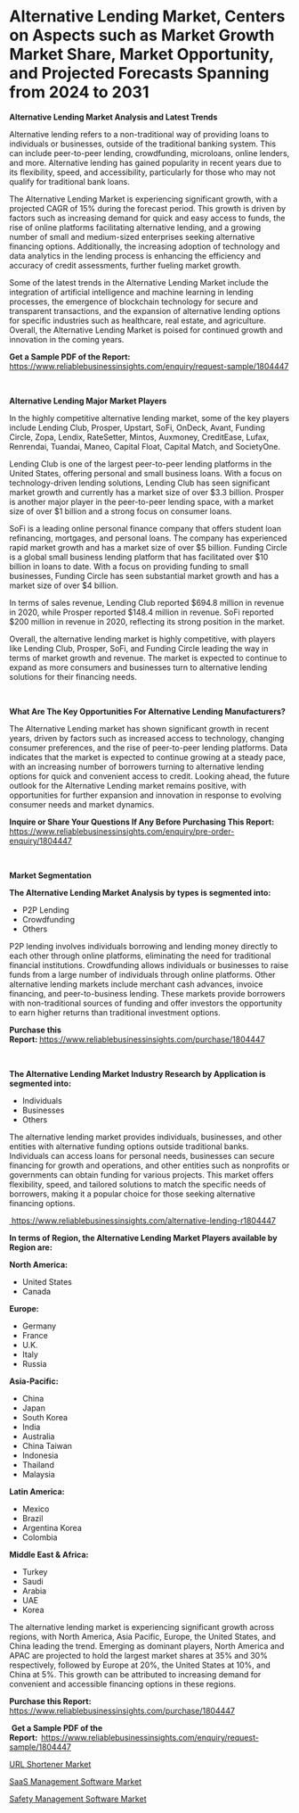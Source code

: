 <p><h1>Alternative Lending Market, Centers on Aspects such as Market Growth Market Share, Market Opportunity, and Projected Forecasts Spanning from 2024 to 2031</h1></p><p><strong>Alternative Lending Market Analysis and Latest Trends</strong></p>
<p><p>Alternative lending refers to a non-traditional way of providing loans to individuals or businesses, outside of the traditional banking system. This can include peer-to-peer lending, crowdfunding, microloans, online lenders, and more. Alternative lending has gained popularity in recent years due to its flexibility, speed, and accessibility, particularly for those who may not qualify for traditional bank loans.</p><p>The Alternative Lending Market is experiencing significant growth, with a projected CAGR of 15% during the forecast period. This growth is driven by factors such as increasing demand for quick and easy access to funds, the rise of online platforms facilitating alternative lending, and a growing number of small and medium-sized enterprises seeking alternative financing options. Additionally, the increasing adoption of technology and data analytics in the lending process is enhancing the efficiency and accuracy of credit assessments, further fueling market growth.</p><p>Some of the latest trends in the Alternative Lending Market include the integration of artificial intelligence and machine learning in lending processes, the emergence of blockchain technology for secure and transparent transactions, and the expansion of alternative lending options for specific industries such as healthcare, real estate, and agriculture. Overall, the Alternative Lending Market is poised for continued growth and innovation in the coming years.</p></p>
<p><strong>Get a Sample PDF of the Report:&nbsp;</strong> <a href="https://www.reliablebusinessinsights.com/enquiry/request-sample/1804447">https://www.reliablebusinessinsights.com/enquiry/request-sample/1804447</a></p>
<p>&nbsp;</p>
<p><strong>Alternative Lending Major Market Players</strong></p>
<p><p>In the highly competitive alternative lending market, some of the key players include Lending Club, Prosper, Upstart, SoFi, OnDeck, Avant, Funding Circle, Zopa, Lendix, RateSetter, Mintos, Auxmoney, CreditEase, Lufax, Renrendai, Tuandai, Maneo, Capital Float, Capital Match, and SocietyOne.</p><p>Lending Club is one of the largest peer-to-peer lending platforms in the United States, offering personal and small business loans. With a focus on technology-driven lending solutions, Lending Club has seen significant market growth and currently has a market size of over $3.3 billion. Prosper is another major player in the peer-to-peer lending space, with a market size of over $1 billion and a strong focus on consumer loans.</p><p>SoFi is a leading online personal finance company that offers student loan refinancing, mortgages, and personal loans. The company has experienced rapid market growth and has a market size of over $5 billion. Funding Circle is a global small business lending platform that has facilitated over $10 billion in loans to date. With a focus on providing funding to small businesses, Funding Circle has seen substantial market growth and has a market size of over $4 billion.</p><p>In terms of sales revenue, Lending Club reported $694.8 million in revenue in 2020, while Prosper reported $148.4 million in revenue. SoFi reported $200 million in revenue in 2020, reflecting its strong position in the market.</p><p>Overall, the alternative lending market is highly competitive, with players like Lending Club, Prosper, SoFi, and Funding Circle leading the way in terms of market growth and revenue. The market is expected to continue to expand as more consumers and businesses turn to alternative lending solutions for their financing needs.</p></p>
<p>&nbsp;</p>
<p><strong>What Are The Key Opportunities For Alternative Lending Manufacturers?</strong></p>
<p><p>The Alternative Lending market has shown significant growth in recent years, driven by factors such as increased access to technology, changing consumer preferences, and the rise of peer-to-peer lending platforms. Data indicates that the market is expected to continue growing at a steady pace, with an increasing number of borrowers turning to alternative lending options for quick and convenient access to credit. Looking ahead, the future outlook for the Alternative Lending market remains positive, with opportunities for further expansion and innovation in response to evolving consumer needs and market dynamics.</p></p>
<p><strong>Inquire or Share Your Questions If Any Before Purchasing This Report:</strong> <a href="https://www.reliablebusinessinsights.com/enquiry/pre-order-enquiry/1804447">https://www.reliablebusinessinsights.com/enquiry/pre-order-enquiry/1804447</a></p>
<p>&nbsp;</p>
<p><strong>Market Segmentation</strong></p>
<p><strong>The Alternative Lending Market Analysis by types is segmented into:</strong></p>
<p><ul><li>P2P Lending</li><li>Crowdfunding</li><li>Others</li></ul></p>
<p><p>P2P lending involves individuals borrowing and lending money directly to each other through online platforms, eliminating the need for traditional financial institutions. Crowdfunding allows individuals or businesses to raise funds from a large number of individuals through online platforms. Other alternative lending markets include merchant cash advances, invoice financing, and peer-to-business lending. These markets provide borrowers with non-traditional sources of funding and offer investors the opportunity to earn higher returns than traditional investment options.</p></p>
<p><strong>Purchase this Report:&nbsp;</strong><a href="https://www.reliablebusinessinsights.com/purchase/1804447">https://www.reliablebusinessinsights.com/purchase/1804447</a></p>
<p>&nbsp;</p>
<p><strong>The Alternative Lending Market Industry Research by Application is segmented into:</strong></p>
<p><ul><li>Individuals</li><li>Businesses</li><li>Others</li></ul></p>
<p><p>The alternative lending market provides individuals, businesses, and other entities with alternative funding options outside traditional banks. Individuals can access loans for personal needs, businesses can secure financing for growth and operations, and other entities such as nonprofits or governments can obtain funding for various projects. This market offers flexibility, speed, and tailored solutions to match the specific needs of borrowers, making it a popular choice for those seeking alternative financing options.</p></p>
<p><a href="https://www.reliablebusinessinsights.com/alternative-lending-r1804447">&nbsp;https://www.reliablebusinessinsights.com/alternative-lending-r1804447</a></p>
<p><strong>In terms of Region, the Alternative Lending Market Players available by Region are:</strong></p>
<p>
    <p> <strong> North America: </strong>
        <ul>
            <li>United States</li>
            <li>Canada</li>
        </ul>
        </p> 
    <p> <strong> Europe: </strong>
        <ul>
            <li>Germany</li>
            <li>France</li>
            <li>U.K.</li>
            <li>Italy</li>
            <li>Russia</li>
        </ul>
        </p> 
    <p> <strong> Asia-Pacific: </strong>
        <ul>
            <li>China</li>
            <li>Japan</li>
            <li>South Korea</li>
            <li>India</li>
            <li>Australia</li>
            <li>China Taiwan</li>
            <li>Indonesia</li>
            <li>Thailand</li>
            <li>Malaysia</li>
        </ul>
        </p> 
    <p> <strong> Latin America: </strong>
        <ul>
            <li>Mexico</li>
            <li>Brazil</li>
            <li>Argentina Korea</li>
            <li>Colombia</li>
        </ul>
        </p> 
    <p> <strong> Middle East & Africa: </strong>
        <ul>
            <li>Turkey</li>
            <li>Saudi</li>
            <li>Arabia</li>
            <li>UAE</li>
            <li>Korea</li>
        </ul>
    </p>
    </p>
<p><p>The alternative lending market is experiencing significant growth across regions, with North America, Asia Pacific, Europe, the United States, and China leading the trend. Emerging as dominant players, North America and APAC are projected to hold the largest market shares at 35% and 30% respectively, followed by Europe at 20%, the United States at 10%, and China at 5%. This growth can be attributed to increasing demand for convenient and accessible financing options in these regions.</p></p>
<p><strong>Purchase this Report: </strong><a href="https://www.reliablebusinessinsights.com/purchase/1804447">https://www.reliablebusinessinsights.com/purchase/1804447</a></p>
<p>&nbsp;<strong>Get a Sample PDF of the Report:&nbsp;&nbsp;</strong><a href="https://www.reliablebusinessinsights.com/enquiry/request-sample/1804447">https://www.reliablebusinessinsights.com/enquiry/request-sample/1804447</a></p>
<p><strong></strong></p>
<p><p><a href="https://github.com/angeliabkratze/Market-Research-Report-List-2/blob/main/url-shortener-market.md">URL Shortener Market</a></p><p><a href="https://github.com/EveKerluke2023/Market-Research-Report-List-1/blob/main/saas-management-software-market.md">SaaS Management Software Market</a></p><p><a href="https://github.com/msbsaifansami/Market-Research-Report-List-1/blob/main/safety-management-software-market.md">Safety Management Software Market</a></p></p>